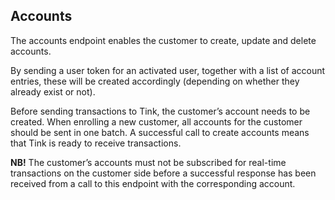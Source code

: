 ## Accounts
  
The accounts endpoint enables the customer to create, update and delete accounts.

By sending a user token for an activated user, together with a list of account entries, these will be created accordingly (depending on whether they already exist or not).

Before sending transactions to Tink, the customer’s account needs to be created. When enrolling a new customer, all accounts for the customer should be sent in one batch. A successful call to create accounts means that Tink is ready to receive transactions.

**NB!** The customer’s accounts must not be subscribed for real-time transactions on the customer side before a successful response has been received from a call to this endpoint with the corresponding account.
